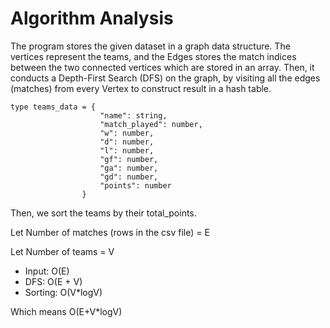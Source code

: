 # Algorithm Analysis

The program stores the given dataset in a graph data structure. The vertices represent the teams, and the Edges stores the match indices between the two connected vertices which are stored in an array. Then, it conducts a Depth-First Search (DFS) on the graph, by visiting all the edges (matches) from every Vertex to construct result in a hash table. 

```tsx
type teams_data = {
                    "name": string,
                    "match_played": number,
                    "w": number,
                    "d": number,
                    "l": number,
                    "gf": number,
                    "ga": number,
                    "gd": number,
                    "points": number
                }
```

Then, we sort the teams by their total_points.

Let Number of matches (rows in the csv file) = E

Let Number of teams = V

- Input:
O(E)
- DFS:
O(E + V)
- Sorting: O(V*logV)

Which means O(E+V*logV)

